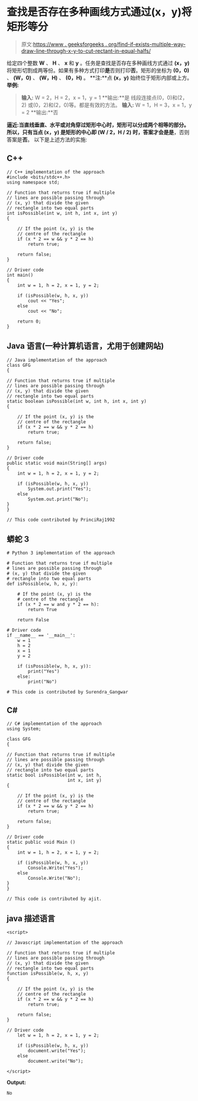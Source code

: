 # 查找是否存在多种画线方式通过(x，y)将矩形等分

> 原文:[https://www . geeksforgeeks . org/find-if-exists-multiple-way-draw-line-through-x-y-to-cut-rectant-in-equal-halfs/](https://www.geeksforgeeks.org/find-if-there-exists-multiple-ways-to-draw-line-through-x-y-to-cut-rectangle-in-equal-halfs/)

给定四个整数 **W** 、 **H** 、 **x** 和 **y** 。任务是查找是否存在多种画线方式通过 **(x，y)** 将矩形切割成两等份。如果有多种方式打印**是**否则打印**否**。矩形的坐标为 **(0，0)** 、 **(W，0)** 、 **(W，H)** 、 **(0，H)** 。
**注:**点 **(x，y)** 始终位于矩形内部或上方。
**举例:**

> **输入:** W = 2，H = 2，x = 1，y = 1
> **输出:**是
> 线段连接点(0，0)和(2，2)
> 或(0，2)和(2，0)等。都是有效的方法。
> **输入:** W = 1，H = 3，x = 1，y = 2
> **输出:**否

**逼近:**当直线垂直、水平或对角穿过矩形中心时，矩形可以分成两个相等的部分。所以，只有当点 **(x，y)** 是矩形的中心即 **(W / 2，H / 2)** 时，答案才会是**是**，否则答案是**否**。
以下是上述方法的实施:

## C++

```
// C++ implementation of the approach
#include <bits/stdc++.h>
using namespace std;

// Function that returns true if multiple
// lines are possible passing through
// (x, y) that divide the given
// rectangle into two equal parts
int isPossible(int w, int h, int x, int y)
{

    // If the point (x, y) is the
    // centre of the rectangle
    if (x * 2 == w && y * 2 == h)
        return true;

    return false;
}

// Driver code
int main()
{
    int w = 1, h = 2, x = 1, y = 2;

    if (isPossible(w, h, x, y))
        cout << "Yes";
    else
        cout << "No";

    return 0;
}
```

## Java 语言(一种计算机语言，尤用于创建网站)

```
// Java implementation of the approach
class GFG
{

// Function that returns true if multiple
// lines are possible passing through
// (x, y) that divide the given
// rectangle into two equal parts
static boolean isPossible(int w, int h, int x, int y)
{

    // If the point (x, y) is the
    // centre of the rectangle
    if (x * 2 == w && y * 2 == h)
        return true;

    return false;
}

// Driver code
public static void main(String[] args)
{
    int w = 1, h = 2, x = 1, y = 2;

    if (isPossible(w, h, x, y))
        System.out.print("Yes");
    else
        System.out.print("No");
}
}

// This code contributed by PrinciRaj1992
```

## 蟒蛇 3

```
# Python 3 implementation of the approach

# Function that returns true if multiple
# lines are possible passing through
# (x, y) that divide the given
# rectangle into two equal parts
def isPossible(w, h, x, y):

    # If the point (x, y) is the
    # centre of the rectangle
    if (x * 2 == w and y * 2 == h):
        return True

    return False

# Driver code
if __name__ == '__main__':
    w = 1
    h = 2
    x = 1
    y = 2

    if (isPossible(w, h, x, y)):
        print("Yes")
    else:
        print("No")

# This code is contributed by Surendra_Gangwar
```

## C#

```
// C# implementation of the approach
using System;

class GFG
{

// Function that returns true if multiple
// lines are possible passing through
// (x, y) that divide the given
// rectangle into two equal parts
static bool isPossible(int w, int h,
                       int x, int y)
{

    // If the point (x, y) is the
    // centre of the rectangle
    if (x * 2 == w && y * 2 == h)
        return true;

    return false;
}

// Driver code
static public void Main ()
{
    int w = 1, h = 2, x = 1, y = 2;

    if (isPossible(w, h, x, y))
        Console.Write("Yes");
    else
        Console.Write("No");
}
}

// This code is contributed by ajit.
```

## java 描述语言

```
<script>

// Javascript implementation of the approach

// Function that returns true if multiple
// lines are possible passing through
// (x, y) that divide the given
// rectangle into two equal parts
function isPossible(w, h, x, y)
{

    // If the point (x, y) is the
    // centre of the rectangle
    if (x * 2 == w && y * 2 == h)
        return true;

    return false;
}

// Driver code
    let w = 1, h = 2, x = 1, y = 2;

    if (isPossible(w, h, x, y))
        document.write("Yes");
    else
        document.write("No");

</script>
```

**Output:** 

```
No
```